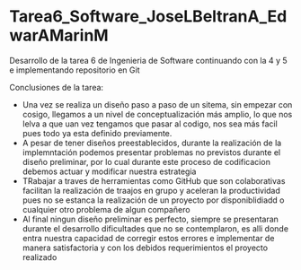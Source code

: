 # Tarea6_Software_JoseLBeltranA_EdwarAMarinM
Desarrollo de la tarea 6 de Ingenieria de Software continuando con la 4 y 5 e implementando repositorio en Git

Conclusiones de la tarea:
- Una vez se realiza un diseño paso a paso de un sitema, sin empezar con cosigo, llegamos a un nivel de conceptualización más amplio, lo que nos lelva a que uan vez tengamos que pasar al codigo, nos sea más facil pues todo ya esta definido previamente.
- A pesar de tener diseños preestablecidos, durante la realización de la implemntación podemos presentar problemas no previstos durante el diseño preliminar, por lo cual durante este proceso de codificacion debemos actuar y modificar nuestra estrategia
- TRabajar a traves de herramientas como GitHub que son colaborativas facilitan la realización de traajos en grupo y aceleran la productividad pues no se estanca la realización de un proyecto por disponiblidiadd o cualquier otro problema de algun compañero
- Al final ningun diseño preliminar es perfecto, siempre se presentaran durante el desarrollo dificultades que no se contemplaron, es alli donde entra nuestra capacidad de corregir estos errores e implementar de manera satisfactoria y con los debidos requerimientos el proyecto realizado
